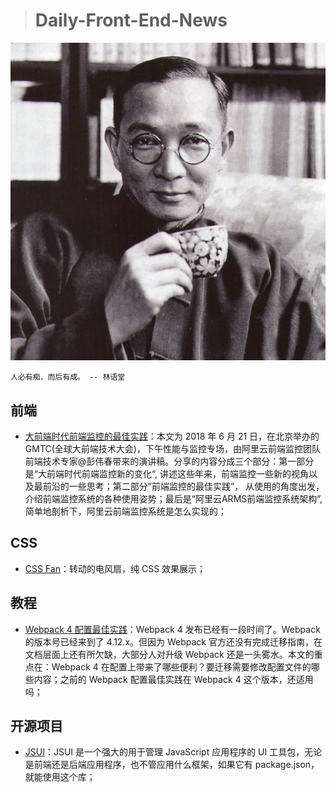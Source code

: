 
> # Daily-Front-End-News

![cover][img]

[img]: https://github.com/fengshangwuqi/Daily-Front-End-News/blob/master/history/2018/06/29/linyutang.jpg "人必有痴，而后有成。 -- 林语堂"

```
人必有痴，而后有成。 -- 林语堂
```

## 前端

- [大前端时代前端监控的最佳实践](http://t.cn/RrlFvqm)：本文为 2018 年 6 月 21 日，在北京举办的 GMTC(全球大前端技术大会)，下午性能与监控专场，由阿里云前端监控团队前端技术专家@彭伟春带来的演讲稿。分享的内容分成三个部分：第一部分是“大前端时代前端监控新的变化“, 讲述这些年来，前端监控一些新的视角以及最前沿的一些思考；第二部分”前端监控的最佳实践”， 从使用的角度出发，介绍前端监控系统的各种使用姿势；最后是“阿里云ARMS前端监控系统架构”, 简单地剖析下，阿里云前端监控系统是怎么实现的；

## CSS

- [CSS Fan](https://codepen.io/zschaffter/pen/GdWQeV)：转动的电风扇，纯 CSS 效果展示；

## 教程

- [Webpack 4 配置最佳实践](https://github.com/ProtoTeam/blog/blob/master/201806/3.md)：Webpack 4 发布已经有一段时间了。Webpack 的版本号已经来到了 4.12.x。但因为 Webpack 官方还没有完成迁移指南，在文档层面上还有所欠缺，大部分人对升级 Webpack 还是一头雾水。本文的重点在：Webpack 4 在配置上带来了哪些便利？要迁移需要修改配置文件的哪些内容；之前的 Webpack 配置最佳实践在 Webpack 4 这个版本，还适用吗；

## 开源项目

- [JSUI](https://github.com/kitze/JSUI)：JSUI 是一个强大的用于管理 JavaScript 应用程序的 UI 工具包，无论是前端还是后端应用程序，也不管应用什么框架，如果它有 package.json，就能使用这个库；